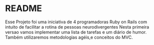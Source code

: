 # README
Esse Projeto foi uma iniciativa de 4 programadoras Ruby on Rails com intuito de facilitar a rotina de pessoas neurodivergentes
Nesta primeira versao vamos implementar uma lista de tarefas e um diário de humor.
Também utilizaremos metodologias agéis,e conceitos do MVC.
